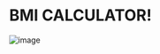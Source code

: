 # BMI CALCULATOR!

![image](https://github.com/ShivgunGaming/BMI-Calculator/assets/102505925/314f4fb6-5f9a-422c-84b1-74840a6e6b14)
